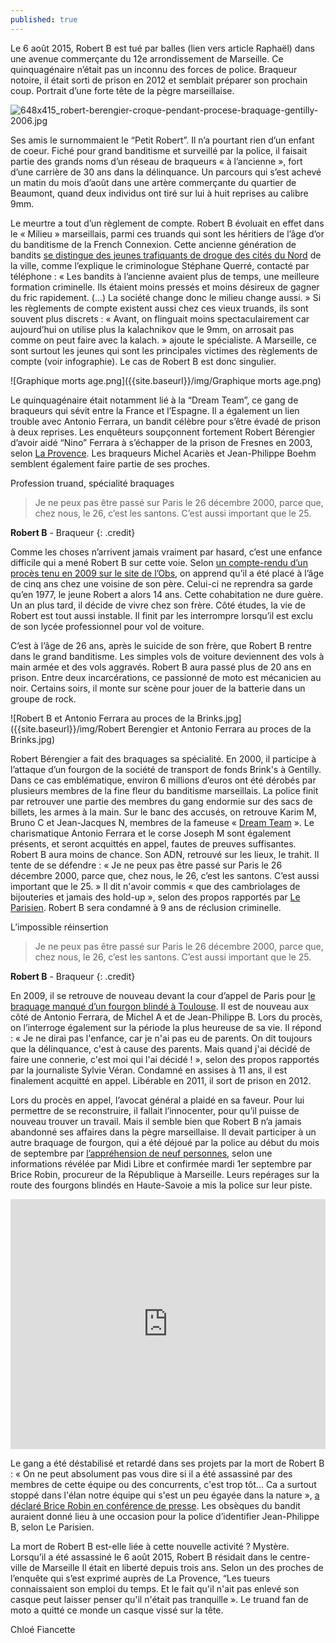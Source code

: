 ```yaml
---
published: true
---
```



Le 6 août 2015, Robert B est tué par balles (lien vers article Raphaël) dans une avenue commerçante du 12e arrondissement de Marseille. Ce quinquagénaire n’était pas un inconnu des forces de police. Braqueur notoire, il était sorti de prison en 2012 et semblait préparer son prochain coup. Portrait d’une forte tête de la pègre marseillaise.

![648x415_robert-berengier-croque-pendant-procese-braquage-gentilly-2006.jpg]({{site.baseurl}}/img/648x415_robert-berengier-croque-pendant-procese-braquage-gentilly-2006.jpg)

Ses amis le surnommaient le “Petit Robert”. Il n’a pourtant rien d’un enfant de coeur. Fiché pour grand banditisme et surveillé par la police, il faisait partie des grands noms d’un réseau de braqueurs « à l’ancienne », fort d’une carrière de 30 ans dans la délinquance. Un parcours qui s’est achevé un matin du mois d’août dans une artère commerçante du quartier de Beaumont, quand deux individus ont tiré sur lui à huit reprises au calibre 9mm. 

Le meurtre a tout d’un règlement de compte. Robert B évoluait en effet dans le « Milieu » marseillais, parmi ces truands qui sont les héritiers de l’âge d’or du banditisme de la French Connexion. Cette ancienne génération de bandits [se distingue des jeunes trafiquants de drogue des cités du Nord](https://reglementsdecomptes.wordpress.com/2015/05/12/deux-generations-de-trafiquants-dos-a-dos/) de la ville, comme l’explique le criminologue Stéphane Querré, contacté par téléphone : « Les bandits à l’ancienne avaient plus de temps, une meilleure formation criminelle. Ils étaient moins pressés et moins désireux de gagner du fric rapidement. (…) La société change donc le milieu change aussi. » Si les règlements de compte existent aussi chez ces vieux truands, ils sont souvent plus discrets : « Avant, on flinguait moins spectaculairement car aujourd’hui on utilise plus la kalachnikov que le 9mm, on arrosait pas comme on peut faire avec la kalach. » ajoute le spécialiste. A Marseille, ce sont surtout les jeunes qui sont les principales victimes des règlements de compte (voir infographie). Le cas de Robert B est donc singulier. 

![Graphique morts age.png]({{site.baseurl}}/img/Graphique morts age.png)

Le quinquagénaire était notamment lié à la “Dream Team”, ce gang de braqueurs qui sévit entre la France et l’Espagne. Il a également un lien trouble avec Antonio Ferrara, un bandit célèbre pour s’être évadé de prison à deux reprises. Les enquêteurs soupçonnent fortement Robert Bérengier d’avoir aidé “Nino” Ferrara à s’échapper de la prison de Fresnes en 2003, selon [La Provence](http://www.laprovence.com/article/actualites/3525845/marseille-un-homme-abattu-en-pleinerue-dans-un-guet-apens.html). Les braqueurs Michel Acariès et Jean-Philippe Boehm semblent également faire partie de ses proches.

Profession truand, spécialité braquages

>Je ne peux pas être passé sur Paris le 26 décembre 2000, parce que, chez nous, le 26, c’est les santons. C’est aussi important que le 25.

**Robert B** - Braqueur
{: .credit}  

Comme les choses n’arrivent jamais vraiment par hasard, c’est une enfance difficile qui a mené Robert B sur cette voie. Selon [un compte-rendu d’un procès tenu en 2009 sur le site de l’Obs](http://chroniquesjudiciaires.blogs.nouvelobs.com/archive/2009/12/02/proces-ferrara-et-consorts-episode-8.html), on apprend qu’il a été placé à l’âge de cinq ans chez une voisine de son père. Celui-ci ne reprendra sa garde qu’en 1977, le jeune Robert a alors 14 ans. Cette cohabitation ne dure guère. Un an plus tard, il décide de vivre chez son frère. Côté études, la vie de Robert est tout aussi instable. Il  finit par les interrompre lorsqu’il est exclu de son lycée professionnel pour vol de voiture. 

C’est à l’âge de 26 ans, après le suicide de son frère, que Robert B rentre dans le grand banditisme. Les simples vols de voiture deviennent des vols à main armée et des vols aggravés. Robert B aura passé plus de 20 ans en prison. Entre deux incarcérations, ce passionné de moto est mécanicien au noir. Certains soirs, il monte sur scène pour jouer de la batterie dans un groupe de rock. 

![Robert B et Antonio Ferrara au proces de la Brinks.jpg]({{site.baseurl}}/img/Robert Berengier et Antonio Ferrara au proces de la Brinks.jpg)

Robert Bérengier a fait des braquages sa spécialité. En 2000, il participe à l’attaque d’un fourgon de la société de transport de fonds Brink's à Gentilly. Dans ce cas emblématique, environ 6 millions d’euros ont été dérobés par plusieurs membres de la fine fleur du banditisme marseillais. La police finit par retrouver une partie des membres du gang endormie sur des sacs de billets, les armes à la main. Sur le banc des accusés, on retrouve Karim M, Bruno C et Jean-Jacques N, membres de la fameuse « [Dream Team](http://www.liberation.fr/societe/2013/02/13/la-rechute-des-tontons-braqueurs_881610) ». Le charismatique Antonio Ferrara et le corse Joseph M sont également présents, et seront acquittés en appel, fautes de preuves suffisantes. Robert B aura moins de chance. Son ADN, retrouvé sur les lieux, le trahit. Il tente de se défendre : « Je ne peux pas être passé sur Paris le 26 décembre 2000, parce que, chez nous, le 26, c’est les santons. C’est aussi important que le 25. » Il dit n'avoir commis « que des cambriolages de bijouteries et jamais des hold-up », selon des propos rapportés par [Le Parisien](http://www.leparisien.fr/val-de-marne/l-adn-au-coeur-du-proces-des-braqueurs-14-12-2006-2007591580.php). Robert B sera condamné à 9 ans de réclusion criminelle. 

L’impossible réinsertion

>Je ne peux pas être passé sur Paris le 26 décembre 2000, parce que, chez nous, le 26, c’est les santons. C’est aussi important que le 25.

**Robert B** - Braqueur
{: .credit}

En 2009, il se retrouve de nouveau devant la cour d’appel de Paris pour [le braquage manqué d’un fourgon blindé à Toulouse](http://www.ladepeche.fr/article/2001/11/24/286186-un-fourgon-blinde-attaque-a-la-kalachnikov.html). Il est de nouveau aux côté de Antonio Ferrara, de Michel A et de Jean-Philippe B. Lors du procès, on l’interroge également sur la période la plus heureuse de sa vie. Il répond : « Je ne dirai pas l'enfance, car je n'ai pas eu de parents. On dit toujours que la délinquance, c'est à cause des parents. Mais quand j'ai décidé de faire une connerie, c'est moi qui l'ai décidé ! », selon des propos rapportés par la journaliste Sylvie Véran. Condamné en assises à 11 ans, il est finalement acquitté en appel. Libérable en 2011, il sort de prison en 2012.

Lors du procès en appel, l’avocat général a plaidé en sa faveur. Pour lui permettre de se reconstruire, il fallait l’innocenter, pour qu’il puisse de nouveau trouver un travail. Mais il semble bien que Robert B n’a jamais abandonné ses affaires dans la pègre marseillaise. Il devait participer à un autre braquage de fourgon, qui a été déjoué par la police au début du mois de septembre par [l’appréhension de neuf personnes](http://www.bfmtv.com/societe/annecy-une-attaque-de-fourgon-dejouee-neuf-suspects-deferes-911006.html), selon une informations révélée par Midi Libre et confirmée mardi 1er septembre par Brice Robin,  procureur de la République à Marseille. Leurs repérages sur la route des fourgons blindés en Haute-Savoie a mis la police sur leur piste. 

<iframe src="https://kumu.io/embed/86776ceec9e8081dbd9086c57301e084" width="100%" height="400" frameborder="0"></iframe>

Le gang a été déstabilisé et retardé dans ses projets par la mort de Robert B : «  On ne peut absolument pas vous dire si il a été assassiné par des membres de cette équipe ou des concurrents, c'est trop tôt... Ca a surtout stoppé dans l'élan notre équipe qui s'est un peu égayée dans la nature », [a déclaré Brice Robin en conférence de presse](http://www.lamarseillaise.fr/marseille/faits-divers-justice/41401-marseille-un-gang-de-neuf-braqueurs-marseillais-demantele). Les obsèques du bandit auraient donné lieu à une occasion pour la police d’identifier Jean-Philippe B, selon Le Parisien. 

La mort de Robert B est-elle liée à cette nouvelle activité ? Mystère. Lorsqu’il a été assassiné le 6 août 2015, Robert B résidait dans le centre-ville de Marseille Il était en liberté depuis trois ans. Selon un des proches de l’enquête qui s’est exprimé auprès de La Provence,  “Les tueurs connaissaient son emploi du temps. Et le fait qu'il n'ait pas enlevé son casque peut laisser penser qu'il n'était pas tranquille ». Le truand fan de moto a quitté ce monde un casque vissé sur la tête.

Chloé Fiancette
